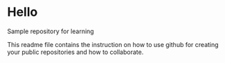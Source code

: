 # Hello
Sample repository for learning

This readme file contains the instruction on how to use github for creating your public repositories and how to collaborate.
